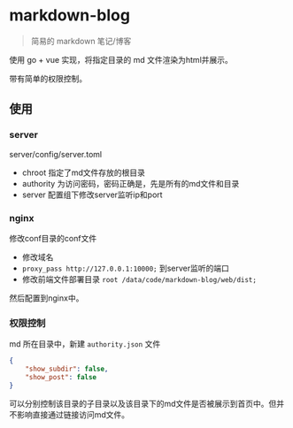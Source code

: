 # markdown-blog
> 简易的 markdown 笔记/博客

使用 go + vue 实现，将指定目录的 md 文件渲染为html并展示。

带有简单的权限控制。


## 使用

### server
server/config/server.toml 
- chroot 指定了md文件存放的根目录
- authority 为访问密码，密码正确是，先是所有的md文件和目录
- server 配置组下修改server监听ip和port

### nginx 

修改conf目录的conf文件
- 修改域名
- `proxy_pass http://127.0.0.1:10000;` 到server监听的端口
- 修改前端文件部署目录 `root /data/code/markdown-blog/web/dist;`

然后配置到nginx中。

### 权限控制
md 所在目录中，新建 `authority.json` 文件
```json
{
    "show_subdir": false,
    "show_post": false
}
```

可以分别控制该目录的子目录以及该目录下的md文件是否被展示到首页中。但并不影响直接通过链接访问md文件。